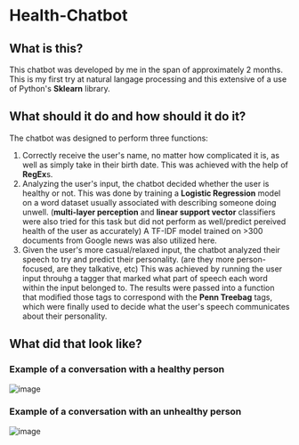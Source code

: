 # Health-Chatbot

## What is this?
This chatbot was developed by me in the span of approximately 2 months. This is my first try at natural langage processing and this extensive of a use of Python's **Sklearn** library.

## What should it do and how should it do it?
The chatbot was designed to perform three functions:

1. Correctly receive the user's name, no matter how complicated it is, as well as simply take in their birth date. This was achieved with the help of **RegEx**s.
2. Analyzing the user's input, the chatbot decided whether the user is healthy or not. This was done by training a **Logistic Regression** model on a word dataset usually associated with describing someone doing unwell. (**multi-layer perception** and **linear support vector** classifiers were also tried for this task but did not perform as well/predict pereived health of the user as accurately) A TF-IDF model trained on >300 documents from Google news was also utilized here.
3. Given the user's more casual/relaxed input, the chatbot analyzed their speech to try and predict their personality. (are they more person-focused, are they talkative, etc) This was achieved by running the user input throuhg a tagger that marked what part of speech each word within the input belonged to. The results were passed into a function that modified those tags to correspond with the **Penn Treebag** tags, which were finally used to decide what the user's speech communicates about their personality.


## What did that look like?
### Example of a conversation with a healthy person
![image](https://user-images.githubusercontent.com/87237231/154590055-ca39e5e0-a3ba-4b80-9213-cf07a753db1b.png)

### Example of a conversation with an unhealthy person
![image](https://user-images.githubusercontent.com/87237231/154590802-b1458898-5c81-42e3-9f59-e88d606bb212.png)
